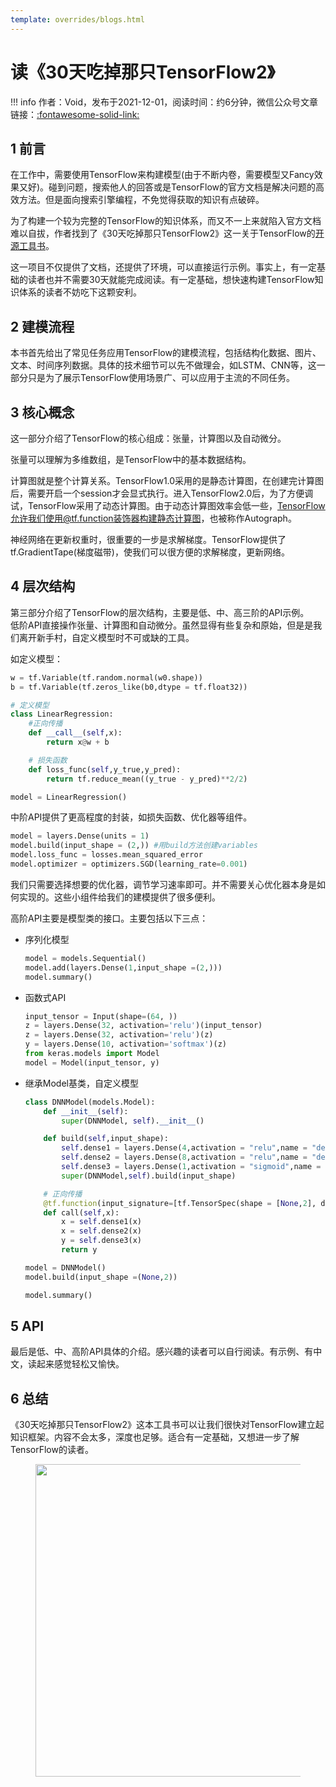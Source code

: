 ```yaml
---
template: overrides/blogs.html
---
```


# 读《30天吃掉那只TensorFlow2》

!!! info
    作者：Void，发布于2021-12-01，阅读时间：约6分钟，微信公众号文章链接：[:fontawesome-solid-link:](https://mp.weixin.qq.com/s/cw2DW7al5nJV93roAN_gwg)

## 1 前言

在工作中，需要使用TensorFlow来构建模型(由于不断内卷，需要模型又Fancy效果又好)。碰到问题，搜索他人的回答或是TensorFlow的官方文档是解决问题的高效方法。但是面向搜索引擎编程，不免觉得获取的知识有点破碎。  

为了构建一个较为完整的TensorFlow的知识体系，而又不一上来就陷入官方文档难以自拔，作者找到了《30天吃掉那只TensorFlow2》这一关于TensorFlow的[开源工具书](https://jackiexiao.github.io/eat_tensorflow2_in_30_days/chinese/ '30天吃掉那只TensorFlow2')。  

这一项目不仅提供了文档，还提供了环境，可以直接运行示例。事实上，有一定基础的读者也并不需要30天就能完成阅读。有一定基础，想快速构建TensorFlow知识体系的读者不妨吃下这颗安利。

## 2 建模流程

本书首先给出了常见任务应用TensorFlow的建模流程，包括结构化数据、图片、文本、时间序列数据。具体的技术细节可以先不做理会，如LSTM、CNN等，这一部分只是为了展示TensorFlow使用场景广、可以应用于主流的不同任务。

## 3 核心概念

这一部分介绍了TensorFlow的核心组成：张量，计算图以及自动微分。  

张量可以理解为多维数组，是TensorFlow中的基本数据结构。  

计算图就是整个计算关系。TensorFlow1.0采用的是静态计算图，在创建完计算图后，需要开启一个session才会显式执行。进入TensorFlow2.0后，为了方便调试，TensorFlow采用了动态计算图。由于动态计算图效率会低一些，TensorFlow允许我们使用@tf.function装饰器构建静态计算图，也被称作Autograph。  

神经网络在更新权重时，很重要的一步是求解梯度。TensorFlow提供了tf.GradientTape(梯度磁带)，使我们可以很方便的求解梯度，更新网络。

## 4 层次结构

第三部分介绍了TensorFlow的层次结构，主要是低、中、高三阶的API示例。  
低阶API直接操作张量、计算图和自动微分。虽然显得有些复杂和原始，但是是我们离开新手村，自定义模型时不可或缺的工具。

如定义模型：

```python
w = tf.Variable(tf.random.normal(w0.shape))
b = tf.Variable(tf.zeros_like(b0,dtype = tf.float32))

# 定义模型
class LinearRegression:     
    #正向传播
    def __call__(self,x): 
        return x@w + b

    # 损失函数
    def loss_func(self,y_true,y_pred):  
        return tf.reduce_mean((y_true - y_pred)**2/2)

model = LinearRegression()
```

中阶API提供了更高程度的封装，如损失函数、优化器等组件。

```python
model = layers.Dense(units = 1) 
model.build(input_shape = (2,)) #用build方法创建variables
model.loss_func = losses.mean_squared_error
model.optimizer = optimizers.SGD(learning_rate=0.001)
```

我们只需要选择想要的优化器，调节学习速率即可。并不需要关心优化器本身是如何实现的。这些小组件给我们的建模提供了很多便利。

高阶API主要是模型类的接口。主要包括以下三点：

- 序列化模型
    ```python
    model = models.Sequential()
    model.add(layers.Dense(1,input_shape =(2,)))
    model.summary()
    ```
- 函数式API
    ```python
    input_tensor = Input(shape=(64, ))
    z = layers.Dense(32, activation='relu')(input_tensor)
    z = layers.Dense(32, activation='relu')(z)
    y = layers.Dense(10, activation='softmax')(z)
    from keras.models import Model
    model = Model(input_tensor, y)
    ```
- 继承Model基类，自定义模型
    ```python
    class DNNModel(models.Model):
        def __init__(self):
            super(DNNModel, self).__init__()

        def build(self,input_shape):
            self.dense1 = layers.Dense(4,activation = "relu",name = "dense1") 
            self.dense2 = layers.Dense(8,activation = "relu",name = "dense2")
            self.dense3 = layers.Dense(1,activation = "sigmoid",name = "dense3")
            super(DNNModel,self).build(input_shape)

        # 正向传播
        @tf.function(input_signature=[tf.TensorSpec(shape = [None,2], dtype = tf.float32)])  
        def call(self,x):
            x = self.dense1(x)
            x = self.dense2(x)
            y = self.dense3(x)
            return y

    model = DNNModel()
    model.build(input_shape =(None,2))

    model.summary()
    
    ```
## 5 API

最后是低、中、高阶API具体的介绍。感兴趣的读者可以自行阅读。有示例、有中文，读起来感觉轻松又愉快。

## 6 总结

《30天吃掉那只TensorFlow2》这本工具书可以让我们很快对TensorFlow建立起知识框架。内容不会太多，深度也足够。适合有一定基础，又想进一步了解TensorFlow的读者。

<figure>
  <img src="https://cdn.jsdelivr.net/gh/BulletTech2021/Pics/2021-6-14/1623639526512-1080P%20(Full%20HD)%20-%20Tail%20Pic.png" width="500" />
</figure>
